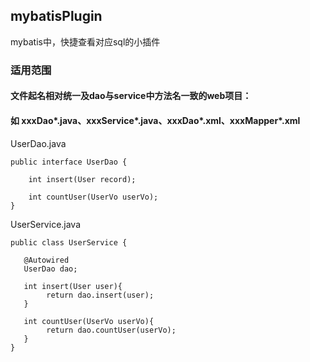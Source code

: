 ## mybatisPlugin
mybatis中，快捷查看对应sql的小插件

### 适用范围
#### 文件起名相对统一及dao与service中方法名一致的web项目：
#### 如  xxxDao*.java、xxxService*.java、xxxDao*.xml、xxxMapper*.xml
UserDao.java
    
    public interface UserDao {
    
        int insert(User record);
        
        int countUser(UserVo userVo);
    }
    
 

UserService.java
   
    public class UserService {
   
       @Autowired
       UserDao dao;
   
       int insert(User user){
            return dao.insert(user);
       }
    
       int countUser(UserVo userVo){
            return dao.countUser(userVo);
       }
    }
 

